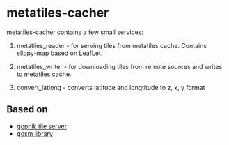 metatiles-cacher
================

metatiles-cacher contains a few small services:

1) metatiles_reader - for serving tiles from metatiles cache. Contains slippy-map based on [LeafLet][1].

2) metatiles_writer - for downloading tiles from remote sources and writes to metatiles cache.

3) convert_latlong - converts latitude and longtitude to z, x, y format


Based on
--------

* [gopnik tile server][2]
* [gosm library][3]



[1]: http://leafletjs.com
[2]: https://github.com/sputnik-maps/gopnik
[3]: https://github.com/apeyroux/gosm

